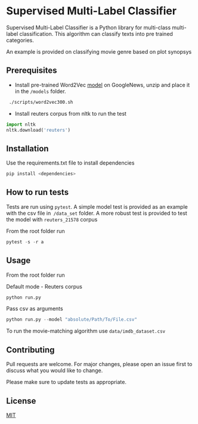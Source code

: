 # Supervised Multi-Label Classifier

Supervised Multi-Label Classifier is a Python library for multi-class multi-label classification. This algorithm can classify texts into pre trained categories.

An example is provided on classifying movie genre based on plot synopsys

## Prerequisites

- Install pre-trained Word2Vec [model](https://code.google.com/archive/p/word2vec/) on GoogleNews, unzip and place it in the `/models` folder.

```bash
 ./scripts/word2vec300.sh
```

- Install reuters corpus from nltk to run the test

```python
import nltk
nltk.download('reuters')

```

## Installation

Use the requirements.txt file to install dependencies

```bash
pip install <dependencies>
```

## How to run tests

Tests are run using `pytest`. A simple model test is provided as an example with the csv file in` /data_set` folder.
A more robust test is provided to test the model with `reuters_21578` corpus

From the root folder run

```python
pytest -s -r a
```

## Usage

From the root folder run

Default mode - Reuters corpus

```python
python run.py
```

Pass csv as arguments

```python
python run.py --model "absolute/Path/To/File.csv"
```

To run the movie-matching algorithm use `data/imdb_dataset.csv`

## Contributing

Pull requests are welcome. For major changes, please open an issue first to discuss what you would like to change.

Please make sure to update tests as appropriate.

## License

[MIT](https://choosealicense.com/licenses/mit/)

